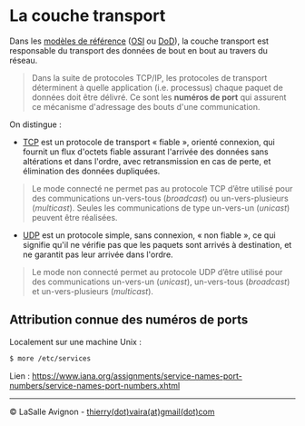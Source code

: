 # La couche transport

Dans les [modèles de référence](modeles-couches.md) ([OSI](https://fr.wikipedia.org/wiki/Mod%C3%A8le_OSI) ou [DoD](https://fr.wikipedia.org/wiki/Suite_des_protocoles_Internet)), la couche transport est responsable du transport des données de
bout en bout au travers du réseau.

> Dans la suite de protocoles TCP/IP, les protocoles de transport déterminent à quelle application (i.e. processus) chaque paquet de données doit être délivré. Ce sont les **numéros de port** qui assurent ce mécanisme d'adressage des bouts d'une communication.

On distingue :

- [TCP](tcp.md) est un protocole de transport « fiable », orienté connexion, qui fournit un flux d'octets fiable assurant l'arrivée des données sans altérations et dans l'ordre, avec retransmission en cas de perte, et élimination des données dupliquées.

> Le mode connecté ne permet pas au protocole TCP d’être utilisé pour des communications un-vers-tous (_broadcast_) ou un-vers-plusieurs (_multicast_). Seules les communications de type un-vers-un (_unicast_) peuvent être réalisées.

- [UDP](udp.md) est un protocole simple, sans connexion, « non fiable », ce qui signifie qu'il ne vérifie pas que les paquets sont arrivés à destination, et ne garantit pas leur arrivée dans l'ordre.

> Le mode non connecté permet au protocole UDP d’être utilisé pour des communications un-vers-un (_unicast_), un-vers-tous (_broadcast_) et un-vers-plusieurs (_multicast_).

## Attribution connue des numéros de ports

Localement sur une machine Unix :

```bash
$ more /etc/services
```

Lien : https://www.iana.org/assignments/service-names-port-numbers/service-names-port-numbers.xhtml

---
©️ LaSalle Avignon - [thierry(dot)vaira(at)gmail(dot)com](thierry.vaira@gmail.com)
